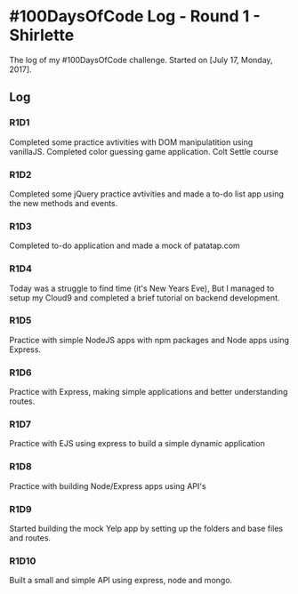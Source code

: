 # #100DaysOfCode Log - Round 1 - Shirlette

The log of my #100DaysOfCode challenge. Started on [July 17, Monday, 2017].

## Log

### R1D1 
Completed some practice avtivities with DOM manipulatition using vanillaJS. Completed color guessing game application. Colt Settle course

### R1D2
Completed some jQuery practice avtivities and made a to-do list app using the new methods and events.

### R1D3
Completed to-do application and made a mock of patatap.com

### R1D4
Today was a struggle to find time (it's New Years Eve), But I managed to setup my Cloud9 and completed a brief tutorial on backend development.

### R1D5
Practice with simple NodeJS apps with npm packages and Node apps using Express.

### R1D6
Practice with Express, making simple applications and better understanding routes.

### R1D7
Practice with EJS using express to build a simple dynamic application

### R1D8
Practice with building Node/Express apps using API's

### R1D9
Started building the mock Yelp app by setting up the folders and base files and routes.

### R1D10
Built a small and simple API using express, node and mongo.